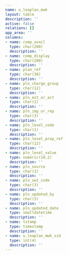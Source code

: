 ```yaml
---
name: u_leaplan_mwk
layout: table
description: ''
active: false
relations: []
app_area: ''
columns:
- name: comp_avail
  type: char(200)
  description: ''
- name: comp_display
  type: char(200)
  description: ''
- name: plan_ref
  type: char(30)
  description: ''
- name: pln_charge_group
  type: char(12)
  description: ''
- name: pln_est_or_act
  type: char(1)
  description: ''
- name: pln_imp_or_rep
  type: char(3)
  description: ''
- name: pln_level_code
  type: char(1)
  description: ''
- name: pln_level_prop_ref
  type: char(12)
  description: ''
- name: pln_level_value
  type: numeric(10,2)
  description: ''
- name: pln_source
  type: char(3)
  description: ''
- name: pln_swt_code
  type: char(3)
  description: ''
- name: pln_updated_by
  type: char(3)
  description: ''
- name: pln_updated_date
  type: smalldatetime
  description: ''
- name: tstamp
  type: timestamp
  description: ''
- name: u_leaplan_mwk_sid
  type: int(4)
  description: ''
---
```


